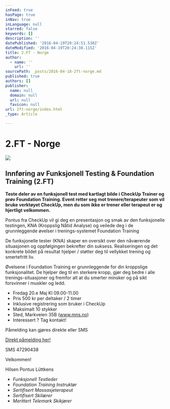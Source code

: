 ```yaml
---
inFeed: true
hasPage: true
inNav: true
inLanguage: null
starred: false
keywords: []
description: ''
datePublished: '2016-04-19T20:24:51.538Z'
dateModified: '2016-04-19T20:24:38.115Z'
title: 2.FT - Norge
author:
  - name: ''
    url: ''
sourcePath: _posts/2016-04-18-2ft-norge.md
published: true
authors: []
publisher:
  name: null
  domain: null
  url: null
  favicon: null
url: 2ft-norge/index.html
_type: Article

---
```

# 2.FT - Norge
![](https://the-grid-user-content.s3-us-west-2.amazonaws.com/f5ac1ad5-5ab8-415b-9fde-d885b5d19ec0.png)

## Innføring av Funksjonell Testing & Foundation Training (2.FT)

**Teste deler av en funksjonell test med kartlagt bilde i CheckUp Trainer og prøv Foundation Training. Event retter seg mot trenere/terapeuter som vil bruke verktøyet CheckUp, men du som ikke er trener eller terapeut er og hjertligt velkommen.**

Pontus fra CheckUp vil gi deg en presentasjon og smak av den funksjonelle testingen, KNA (Kroppslig Nåtid Analyse) og veilede deg i de grunnleggende øvelser i trenings-systemet Foundation Training

De funksjonelle tester (KNA) skaper en oversikt over den nåværende situasjonen og oppfølgingen bekrefter din suksess. Realiseringen og det konkrete bildet på resultat hjelper / støtter deg til vellykket trening og smertefritt liv.

Øvelsene i Foundation Training er grunnleggende for din kroppslige funksjonalitet. De hjelper deg til en sterkere kropp, gjør deg bedre i alle trenings-situasjoner og fremfor alt at du smerter minsker og på sikt forsvinner i muskler og ledd.

* Fredag 20.e Maj Kl 09.00-11.00
* Pris 500 kr per deltaker / 2 timer
* Inklusive registrering som bruker i CheckUp 
* Maksimalt 10 stykker
* Sted, Markveien 35B (www.mns.no)
* Interessert ? Tag kontakt!

Påmelding kan gjøres direkte eller SMS

[Direkt påmelding her!][0]

SMS 47290438

Velkommen!

Hilsen Pontus Lüttkens

* _Funksjonell Testleder_
* _Foundation Training Instruktør_
* _Sertifisert Massasjeterapeut_
* _Sertifisert Skilærer_
* _Merittert Telemark Skikjører_

[0]: https://podio.com/webforms/15407725/1032986